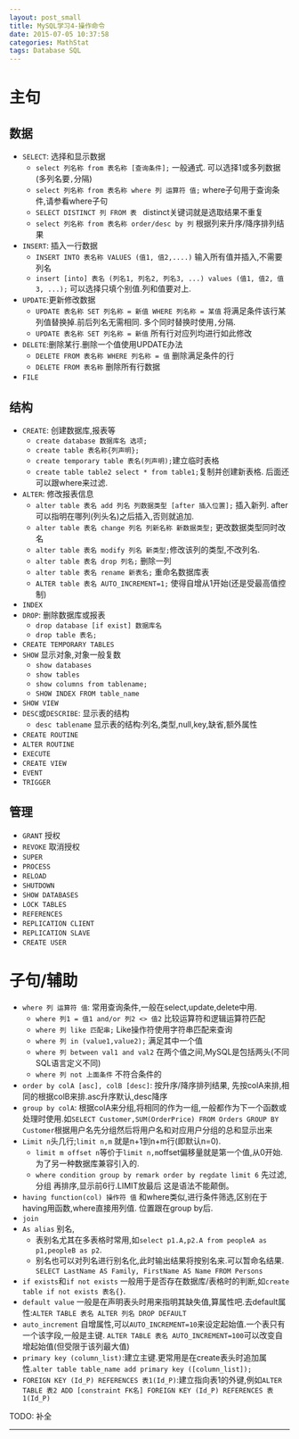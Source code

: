 ```yaml
---
layout: post_small
title: MySQL学习4-操作命令
date: 2015-07-05 10:37:58
categories: MathStat
tags: Database SQL
---
```


# 主句

## 数据

- `SELECT`: 选择和显示数据
	- `select 列名称 from 表名称 [查询条件];` 一般通式. 可以选择1或多列数据(多列名要`,`分隔)
	- `select 列名称 from 表名称 where 列 运算符 值;` where子句用于查询条件,请参看where子句
	- `SELECT DISTINCT 列 FROM 表 ` distinct关键词就是选取结果不重复
	- `select 列名称 from 表名称 order/desc by 列` 根据列来升序/降序排列结果
- `INSERT`: 插入一行数据
	- `INSERT INTO 表名称 VALUES (值1, 值2,....)` 输入所有值并插入,不需要列名
	- `insert [into] 表名 (列名1, 列名2, 列名3, ...) values (值1, 值2, 值3, ...);` 可以选择只填个别值.列和值要对上.
- `UPDATE`:更新修改数据
	- `UPDATE 表名称 SET 列名称 = 新值 WHERE 列名称 = 某值` 将满足条件该行某列值替换掉.前后列名无需相同. 多个同时替换时使用`,`分隔.
	- `UPDATE 表名称 SET 列名称 = 新值` 所有行对应列均进行如此修改
- `DELETE`:删除某行.删除一个值使用UPDATE办法
	- `DELETE FROM 表名称 WHERE 列名称 = 值` 删除满足条件的行
	- `DELETE FROM 表名称` 删除所有行数据
- `FILE`

## 结构

- `CREATE`: 创建数据库,报表等
	- `create database 数据库名 选项;` 
	- `create table 表名称{列声明};` 
	- `create temporary table 表名(列声明);`建立临时表格
	- `create table table2 select * from table1;`复制并创建新表格. 后面还可以跟where来过滤.
- `ALTER`: 修改报表信息
	- `alter table 表名 add 列名 列数据类型 [after 插入位置];` 插入新列. after可以指明在哪列(列头名)之后插入,否则就追加.
	- `alter table 表名 change 列名 列新名称 新数据类型;` 更改数据类型同时改名
	- `alter table 表名 modify 列名 新类型;`修改该列的类型,不改列名.  
	- `alter table 表名 drop 列名;` 删除一列
	- `alter table 表名 rename 新表名;` 重命名数据库表
	- `ALTER table 表名 AUTO_INCREMENT=1;` 使得自增从1开始(还是受最高值控制)
- `INDEX`
- `DROP`: 删除数据库或报表
	- `drop database [if exist] 数据库名 `
	- `drop table 表名;`
- `CREATE TEMPORARY TABLES`
- `SHOW` 显示对象,对象一般复数
	- `show databases`
	- `show tables`
	- `show columns from tablename;`
	- `SHOW INDEX FROM table_name`
- `SHOW VIEW`
- `DESC`或`DESCRIBE`: 显示表的结构
	- `desc tablename` 显示表的结构:列名,类型,null,key,缺省,额外属性
- `CREATE ROUTINE`
- `ALTER ROUTINE`
- `EXECUTE`
- `CREATE VIEW`
- `EVENT`
- `TRIGGER`

## 管理

- `GRANT` 授权
- `REVOKE` 取消授权
- `SUPER`
- `PROCESS`
- `RELOAD`
- `SHUTDOWN`
- `SHOW DATABASES`
- `LOCK TABLES`
- `REFERENCES`
- `REPLICATION CLIENT`
- `REPLICATION SLAVE`
- `CREATE USER`

# 子句/辅助

- `where 列 运算符 值`: 常用查询条件,一般在select,update,delete中用.
	- `where 列1 = 值1 and/or 列2 <> 值2` 比较运算符和逻辑运算符匹配
	- `where 列 like 匹配串;` Like操作符使用字符串匹配来查询
	- `where 列 in (value1,value2);` 满足其中一个值
	- `where 列 between val1 and val2` 在两个值之间,MySQL是包括两头(不同SQL语言定义不同)
	- `where 列 not 上面条件` 不符合条件的
- `order by colA [asc], colB [desc]`: 按升序/降序排列结果, 先按colA来排,相同的根据colB来排.asc升序默认,desc降序
- `group by colA`: 根据colA来分组,将相同的作为一组,一般都作为下一个函数或处理时使用.如`SELECT Customer,SUM(OrderPrice) FROM Orders GROUP BY Customer`根据用户名先分组然后将用户名和对应用户分组的总和显示出来
- `Limit n`头几行;`limit n,m` 就是n+1到n+m行(即默认n=0).
	- `limit m offset n`等价于`limit n,m`offset偏移量就是第一个值,从0开始.为了另一种数据库兼容引入的.
	- `where condition group by remark order by regdate limit 6` 先过滤,分组 再排序,显示前6行.LIMIT放最后 这是语法不能颠倒。
- `having function(col) 操作符 值` 和where类似,进行条件筛选,区别在于having用函数,where直接用列值. 位置跟在group by后.
- `join`
- `As alias` 别名,
	- 表别名尤其在多表格时常用,如`select p1.A,p2.A from peopleA as p1,peopleB as p2`.
	- 别名也可以对列名进行别名化,此时输出结果将按别名来.可以暂命名结果. `SELECT LastName AS Family, FirstName AS Name FROM Persons`
- `if exists`和`if not exists` 一般用于是否存在数据库/表格时的判断,如`create table if not exists 表名{}`.
- `default value` 一般是在声明表头时用来指明其缺失值,算属性吧.去default属性:`ALTER TABLE 表名 ALTER 列名 DROP DEFAULT`
- `auto_increment` 自增属性,可以`AUTO_INCREMENT=10`来设定起始值.一个表只有一个该字段,一般是主键. `ALTER TABLE 表名 AUTO_INCREMENT=100`可以改变自增起始值(但受限于该列最大值)
- `primary key (column_list)`:建立主键.更常用是在create表头时追加属性.`alter table table_name add primary key ([column_list]);`
- `FOREIGN KEY (Id_P) REFERENCES 表1(Id_P)`:建立指向表1的外键,例如`ALTER TABLE 表2 ADD [constraint FK名] FOREIGN KEY (Id_P) REFERENCES 表1(Id_P)`

TODO: 补全

---
